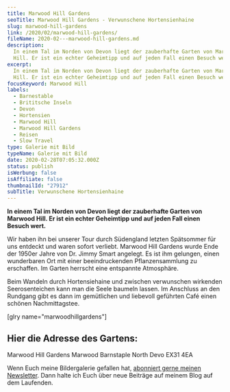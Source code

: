 ```yaml
---
title: Marwood Hill Gardens
seoTitle: Marwood Hill Gardens - Verwunschene Hortensienhaine
slug: marwood-hill-gardens
link: /2020/02/marwood-hill-gardens/
fileName: 2020-02---marwood-hill-gardens.md
description:
  In einem Tal im Norden von Devon liegt der zauberhafte Garten von Marwood
  Hill. Er ist ein echter Geheimtipp und auf jeden Fall einen Besuch wert.
excerpt:
  In einem Tal im Norden von Devon liegt der zauberhafte Garten von Marwood
  Hill. Er ist ein echter Geheimtipp und auf jeden Fall einen Besuch wert.
focusKeyword: Marwood Hill
labels:
  - Barnestable
  - Brititsche Inseln
  - Devon
  - Hortensien
  - Marwood Hill
  - Marwood Hill Gardens
  - Reisen
  - Slow Travel
type: Galerie mit Bild
typeName: Galerie mit Bild
date: 2020-02-28T07:05:32.000Z
status: publish
isWerbung: false
isAffiliate: false
thumbnailId: "27912"
subTitle: Verwunschene Hortensienhaine
---
```


<strong>In einem Tal im Norden von Devon liegt der zauberhafte Garten von
Marwood Hill. Er ist ein echter Geheimtipp und auf jeden Fall einen Besuch
wert.</strong>

Wir haben ihn bei unserer Tour durch Südengland letzten Spätsommer für uns
entdeckt und waren sofort verliebt. Marwood Hill Gardens wurde Ende der 1950er
Jahre von Dr. Jimmy Smart angelegt. Es ist ihm gelungen, einen wunderbaren Ort
mit einer beeindruckenden Pflanzensammlung zu erschaffen. Im Garten herrscht
eine entspannte Atmosphäre.

Beim Wandeln durch Hortensiehaine und zwischen verwunschen wirkenden
Seerosenteichen kann man die Seele baumeln lassen. Im Anschluss an den Rundgang
gibt es dann im gemütlichen und liebevoll geführten Café einen schönen
Nachmittagstee.

[glry name="marwoodhillgardens"]

## Hier die Adresse des Gartens:

Marwood Hill Gardens Marwood Barnstaple North Devo EX31 4EA

Wenn Euch meine Bildergalerie gefallen hat,
[abonniert gerne meinen Newsletter](#newsletter). Dann halte ich Euch über neue
Beiträge auf meinem Blog auf dem Laufenden.
